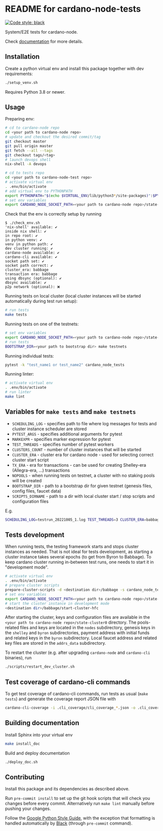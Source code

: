 # README for cardano-node-tests

[![Code style: black](https://img.shields.io/badge/code%20style-black-000000.svg)](https://github.com/ambv/black)

System/E2E tests for cardano-node.

Check [documentation](https://input-output-hk.github.io/cardano-node-tests) for more details.

## Installation

Create a python virtual env and install this package together with dev requirements:

```sh
./setup_venv.sh
```

Requires Python 3.8 or newer.

## Usage

Preparing env:

```sh
# cd to cardano-node repo
cd <your path to cardano-node repo>
# update and checkout the desired commit/tag
git checkout master
git pull origin master
git fetch --all --tags
git checkout tags/<tag>
# launch devops shell
nix-shell -A devops

# cd to tests repo
cd <your path to cardano-node-test repo>
# activate virtual env
. .env/bin/activate
# add virtual env to PYTHONPATH
export PYTHONPATH="$(echo $VIRTUAL_ENV/lib/python3*/site-packages)":$PYTHONPATH
# set env variables
export CARDANO_NODE_SOCKET_PATH=<your path to cardano-node repo>/state-cluster0/bft1.socket
```

Check that the env is correctly setup by running

```text
$ ./check_env.sh
'nix-shell' available: ✔
inside nix shell: ✔
in repo root: ✔
in python venv: ✔
venv in python path: ✔
dev cluster running: ✔
cardano-node available: ✔
cardano-cli available: ✔
socket path set: ✔
socket path correct: ✔
cluster_era: babbage
transaction era: babbage
using dbsync (optional): ✔
dbsync available: ✔
p2p network (optional): ❌
```

Running tests on local cluster (local cluster instances will be started automatically during test run setup):

```sh
# run tests
make tests
```

Running tests on one of the testnets:

```sh
# set env variables
export CARDANO_NODE_SOCKET_PATH=<your path to cardano-node repo>/state-cluster0/relay1.socket
# run tests
BOOTSTRAP_DIR=<your path to bootstrap dir> make testnets
```

Running individual tests:

```sh
pytest -k "test_name1 or test_name2" cardano_node_tests
```

Running linter:

```sh
# activate virtual env
. .env/bin/activate
# run linter
make lint
```

## Variables for `make tests` and `make testnets`

* `SCHEDULING_LOG` - specifies path to file where log messages for tests and cluster instance scheduler are stored
* `PYTEST_ARGS` - specifies additional arguments for pytest
* `MARKEXPR` - specifies marker expression for pytest
* `TEST_THREADS` - specifies number of pytest workers
* `CLUSTERS_COUNT` - number of cluster instances that will be started
* `CLUSTER_ERA` - cluster era for cardano node - used for selecting correct cluster start script
* `TX_ERA` - era for transactions - can be used for creating Shelley-era (Allegra-era, ...) transactions
* `NOPOOLS` - when running tests on testnet, a cluster with no staking pools will be created
* `BOOTSTRAP_DIR` - path to a bootstrap dir for given testnet (genesis files, config files, faucet data)
* `SCRIPTS_DIRNAME` - path to a dir with local cluster start / stop scripts and configuration files

E.g.

```sh
SCHEDULING_LOG=testrun_20221005_1.log TEST_THREADS=3 CLUSTER_ERA=babbage TX_ERA=alonzo SCRIPTS_DIRNAME=cardano_node_tests/cluster_scripts/babbage/ PYTEST_ARGS="-k 'test_stake_pool_low_cost or test_reward_amount'" MARKEXPR="not long" make tests
```


## Tests development

When running tests, the testing framework starts and stops cluster instances as needed. That is not ideal for tests development, as starting a cluster instance takes several epochs (to get from Byron to Babbage). To keep cardano cluster running in-between test runs, one needs to start it in "development mode".

```sh
# activate virtual env
. .env/bin/activate
# prepare cluster scripts
prepare-cluster-scripts -d <destination dir>/babbage -s cardano_node_tests/cluster_scripts/babbage/
# set env variables
export CARDANO_NODE_SOCKET_PATH=<your path to cardano-node repo>/state-cluster0/bft1.socket DEV_CLUSTER_RUNNING=1
# start the cluster instance in development mode
<destination dir>/babbage/start-cluster-hfc
```

After starting the cluster, keys and configuration files are available in the `<your path to cardano-node repo>/state-cluster0` directory. The pools-related files and keys are located in the `nodes` subdirectory, genesis keys in the `shelley` and `byron` subdirectories, payment address with initial funds and related keys in the `byron` subdirectory. Local faucet address and related key files are stored in the `addrs_data` subdirectory.

To restart the cluster (e.g. after upgrading `cardano-node` and `cardano-cli` binaries), run

```sh
./scripts/restart_dev_cluster.sh
```


## Test coverage of cardano-cli commands

To get test coverage of cardano-cli commands, run tests as usual (`make tests`) and generate the coverage report JSON file with

```sh
cardano-cli-coverage -i .cli_coverage/cli_coverage_*.json -o .cli_coverage/coverage_report.json
```


## Building documentation

Install Sphinx into your virtual env

```sh
make install_doc
```

Build and deploy documentation

```sh
./deploy_doc.sh
```


## Contributing

Install this package and its dependencies as described above.

Run `pre-commit install` to set up the git hook scripts that will check you changes before every commit. Alternatively run `make lint` manually before pushing your changes.

Follow the [Google Python Style Guide](https://google.github.io/styleguide/pyguide.html), with the exception that formatting is handled automatically by [Black](https://github.com/psf/black) (through `pre-commit` command).
